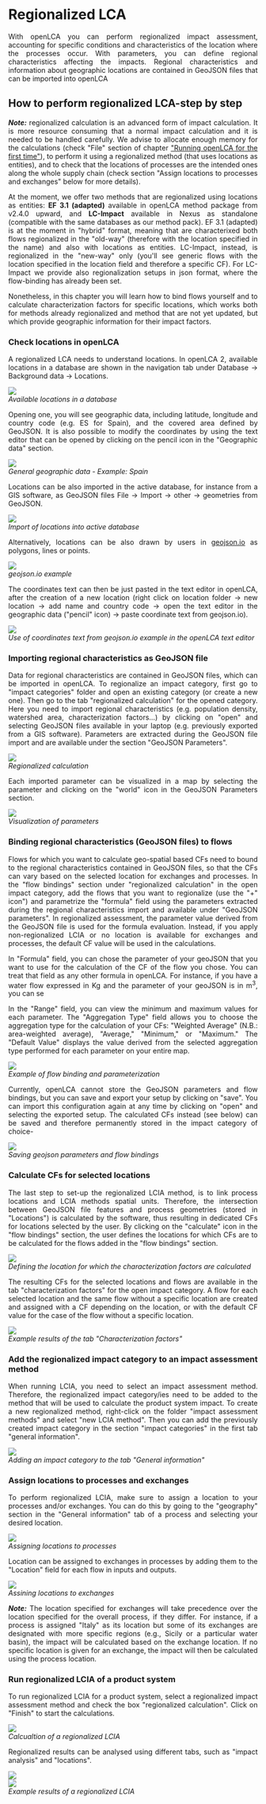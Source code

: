 # Regionalized LCA

<div style="text-align: justify;">

With openLCA you can perform regionalized impact assessment, accounting for specific conditions and characteristics of the location where the processes occur. With parameters, you can define regional characteristics affecting the impacts. Regional characteristics and information about geographic locations are contained in GeoJSON files that can be imported into openLCA

## How to perform regionalized LCA-step by step 

_**Note:**_ regionalized calculation is an advanced form of impact calculation. It is more resource consuming that a normal impact calculation and it is needed to be handled carefully. We advise to allocate enough memory for the calculations (check "File" section of chapter ["Running openLCA for the first time"](../running_olca_for_first_time.md)), to perform it using a regionalized method (that uses locations as entities), and to check that the locations of processes are the intended ones along the whole supply chain (check section "Assign locations to processes and exchanges" below for more details). 

At the moment, we offer two methods that are regionalized using locations as entities: **EF 3.1 (adapted)** available in openLCA method package from v2.4.0 upward, and **LC-Impact** available in Nexus as standalone (compatible with the same databases as our method pack). EF 3.1 (adapted) is at the moment in "hybrid" format, meaning that are characterixed both flows regionalized in the 
"old-way" (therefore with the location specified in the name) and also with locations as entities. LC-Impact, instead, is regionalized in the "new-way" only (you'll see generic flows with the location specified in the location field and therefore a specific CF). For LC-Impact we provide also regionalization setups in json format, where the flow-binding has already been set. 

Nonetheless, in this chapter you will learn how to bind flows yourself and to calculate characterization factors for specific locations, which works both for methods already regionalized and method that are not yet updated, but which provide geographic information for their impact factors.

### Check locations in openLCA

A regionalized LCA needs to understand locations. In openLCA 2, available locations in a database are shown in the navigation tab under Database  &#8594; Background data &#8594; Locations.

![](../media/regionalized_presence_locations.png)  
_Available locations in a database_

Opening one, you will see geographic data, including latitude, longitude and country code (e.g. ES for Spain), and the covered area defined by GeoJSON. It is also possible to modify the coordinates by using the text editor that can be opened by clicking on the pencil icon in the "Geographic data" section.

![](../media/regionalized_general_information_spain.png)  
_General geographic data - Example: Spain_

Locations can be also imported in the active database, for instance from a GIS software, as GeoJSON files File &#8594; Import &#8594; other &#8594; geometries from GeoJSON.

![](../media/regionalized_import_locations.png)  
_Import of locations into active database_

Alternatively, locations can be also drawn by users in [geojson.io](https://geojson.io/#map=2/20.0/0.0)  as polygons, lines or points. 

![](../media/regionalized_geojson.png)  
_geojson.io example_

The coordinates text can then be just pasted in the text editor in openLCA, after the creation of a new location (right click on location folder &#8594; new location &#8594; add name and country code &#8594; open the text editor in the geographic data 
("pencil" icon) &#8594; paste coordinate text from geojson.io).

![](../media/regionalized_text_editor.png)  
_Use of coordinates text from geojson.io example in the openLCA text editor_

### Importing regional characteristics as GeoJSON file

Data for regional characteristics are contained in GeoJSON files, which can be imported in openLCA. To regionalize an impact category, first go to "impact categories" folder and open an existing category (or create a new one). Then go to the tab "regionalized calculation" for the opened category. Here you need to import regional characteristics (e.g. population density, watershed area, characterization factors…) by clicking on "open" and selecting GeoJSON files available in your laptop (e.g. previously exported from a GIS software). Parameters are extracted during the GeoJSON file import and are available under the section "GeoJSON Parameters".

![](../media/regionalized_calculation.png)  
_Regionalized calculation_

Each imported parameter can be visualized in a map by selecting the parameter and clicking on the "world" icon in the GeoJSON Parameters section.

![](../media/regionalized_parameters_new.png)  
_Visualization of parameters_

### Binding regional characteristics (GeoJSON files) to flows

Flows for which you want to calculate geo-spatial based CFs need to bound to the regional characteristics contained in GeoJSON files, so that the CFs can vary based on the selected location for exchanges and processes. In the "flow bindings" section under "regionalized calculation" in the open impact category, add the flows that you want to regionalize (use the "+" icon") and parametrize the "formula" field using the parameters extracted during the regional characteristics import and available under "GeoJSON parameters". In regionalized assessment, the parameter value derived from the GeoJSON file is used for the formula evaluation. Instead, if you apply non-regionalized LCIA or no location is available for exchanges and processes, the default CF value will be used in the calculations.

In "Formula" field, you can chose the parameter of your geoJSON that you want to use for the calculation of the CF of the flow you chose. You can treat that field as any other formula in openLCA. For instance, if you have a water flow expressed in Kg and the parameter of your geoJSON is in m<sup>3</sup>, you can se


In the "Range" field, you can view the minimum and maximum values for each parameter. The "Aggregation Type" field allows you to choose the aggregation type for the calculation of your CFs: "Weighted Average" (N.B.: area-weighted average), "Average," "Minimum," or "Maximum." The "Default Value" displays the value derived from the selected aggregation type performed for each parameter on your entire map.

![](../media/regionalized_flows.png)  
_Example of flow binding and parameterization_

Currently, openLCA cannot store the GeoJSON parameters and flow bindings, but you can save and export your setup by clicking on "save". You can import this configuration again at any time by clicking on "open" and selecting the exported setup.
The calculated CFs instead (see below) can be saved and therefore permanently stored in the impact category of choice-

![](../media/regionalized_saving_setup.png)  
_Saving geojson parameters and flow bindings_

### Calculate CFs for selected locations

The last step to set-up the regionalized LCIA method, is to link process locations and LCIA methods spatial units. Therefore, the intersection between GeoJSON file features and process geometries (stored in "Locations") is calculated by the software, thus resulting in dedicated CFs for locations selected by the user. By clicking on the "calculate" icon in the "flow bindings" section, the user defines the locations for which CFs are to be calculated for the flows added in the "flow bindings" section. 

![](../media/regionalized_defining_location.png)
<br/>_Defining the location for which the characterization factors are calculated_

The resulting CFs for the selected locations and flows are available in the tab "characterization factors" for the open impact category. A flow for each selected location and the same flow without a specific location are created and assigned with a CF depending on the location, or with the default CF value for the case of the flow without a specific location.

![](../media/regionalized_tab_cf.png)  
_Example results of the tab "Characterization factors"_

### Add the regionalized impact category to an impact assessment method

When running LCIA, you need to select an impact assessment method. Therefore, the regionalized impact category/ies need to be added to the method that will be used to calculate the product system impact. To create a new regionalized method, right-click on the folder "impact assessment methods" and select "new LCIA method". Then you can add the previously created impact category in the section "impact categories" in the first tab "general information".

![](../media/regionalized_impact_category.png)  
_Adding an impact category to the tab "General information"_

### Assign locations to processes and exchanges

To perform regionalized LCIA, make sure to assign a location to your processes and/or exchanges. You can do this by going to the "geography" section in the "General information" tab of a process and selecting your desired location. 

![](../media/regionalized_locations_processes.png)  
_Assigning locations to processes_

Location can be assigned to exchanges in processes by adding them to the "Location" field for each flow in inputs and outputs. 

![](../media/regionalized_locations_exchanges.png)  
_Assining locations to exchanges_

_**Note:**_ The location specified for exchanges will take precedence over the location specified for the overall process, if they differ. For instance, if a process is assigned "Italy" as its location but some of its exchanges are designated with more specific regions (e.g., Sicily or a particular water basin), the impact will be calculated based on the exchange location. If no specific location is given for an exchange, the impact will then be calculated using the process location.

### Run regionalized LCIA of a product system

To run regionalized LCIA for a product system, select a regionalized impact assessment method and check the box "regionalized calculation". Click on "Finish" to start the calculations.

![](../media/regionalized_start_calculation.png)  
_Calcualtion of a regionalized LCIA_

Regionalized results can be analysed using different tabs, such as "impact analysis" and "locations".

![](../media/regionalized_results.png)  
![](../media/regionalized_results_2.png)  
_Example results of a regionalized LCIA_

</div>





